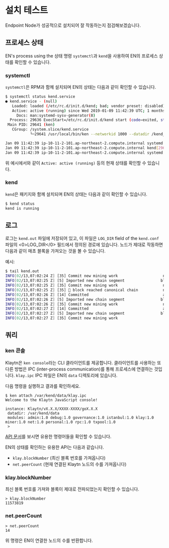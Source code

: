 # 설치 테스트

Endpoint Node가 성공적으로 설치되어 잘 작동하는지 점검해보겠습니다. 

## 프로세스 상태

EN's process using the 상태 명령 `systemctl`과 `kend`을 사용하여 EN의 프로세스 상태를 확인할 수 있습니다.

### systemctl

`systemctl`은 RPM과 함께 설치되며 EN의 상태는 다음과 같이 확인할 수 있습니다.

```bash
$ systemctl status kend.service
● kend.service - (null)
   Loaded: loaded (/etc/rc.d/init.d/kend; bad; vendor preset: disabled)
   Active: active (running) since Wed 2019-01-09 11:42:39 UTC; 1 months 4 days ago
     Docs: man:systemd-sysv-generator(8)
  Process: 29636 ExecStart=/etc/rc.d/init.d/kend start (code=exited, status=0/SUCCESS)
 Main PID: 29641 (ken)
   CGroup: /system.slice/kend.service
           └─29641 /usr/local/bin/ken --networkid 1000 --datadir /kend_home --port 32323 --srvtype fasthttp --metrics --prometheus --verbosity 3 --txpool.global...

Jan 09 11:42:39 ip-10-11-2-101.ap-northeast-2.compute.internal systemd[1]: Starting (null)...
Jan 09 11:42:39 ip-10-11-2-101.ap-northeast-2.compute.internal kend[29636]: Starting kend: [  OK  ]
Jan 09 11:42:39 ip-10-11-2-101.ap-northeast-2.compute.internal systemd[1]: Started (null).
```

위 예시에서와 같이 `Active: active (running)` 등의 현재 상태를 확인할 수 있습니다.

### kend

`kend`은 패키지와 함께 설치되며 EN의 상태는 다음과 같이 확인할 수 있습니다.

```bash
$ kend status
kend is running
```

## 로그

로그는 `kend.out` 파일에 저장되어 있고, 이 파일은 `LOG_DIR` field of the `kend.conf` 파일의 <0>LOG_DIR</0> 필드에서 정의된 경로에 있습니다. 노드가 제대로 작동하면 다음과 같이 매초 블록을 가져오는 것을 볼 수 있습니다.

예시:

```bash
$ tail kend.out
INFO[02/13,07:02:24 Z] [35] Commit new mining work                    number=11572924 txs=0 elapsed=488.336µs
INFO[02/13,07:02:25 Z] [5] Imported new chain segment                blocks=1 txs=0 mgas=0.000     elapsed=1.800ms   mgasps=0.000       number=11572924 hash=f46d09…ffb2dc cache=1.59mB
INFO[02/13,07:02:25 Z] [35] Commit new mining work                    number=11572925 txs=0 elapsed=460.485µs
INFO[02/13,07:02:25 Z] [35] 🔗 block reached canonical chain           number=11572919 hash=01e889…524f02
INFO[02/13,07:02:26 Z] [14] Committed                                 address=0x1d4E05BB72677cB8fa576149c945b57d13F855e4 hash=1fabd3…af66fe number=11572925
INFO[02/13,07:02:26 Z] [5] Imported new chain segment                blocks=1 txs=0 mgas=0.000     elapsed=1.777ms   mgasps=0.000       number=11572925 hash=1fabd3…af66fe cache=1.59mB
INFO[02/13,07:02:26 Z] [35] Commit new mining work                    number=11572926 txs=0 elapsed=458.665µs
INFO[02/13,07:02:27 Z] [14] Committed                                 address=0x1d4E05BB72677cB8fa576149c945b57d13F855e4 hash=60b9aa…94f648 number=11572926
INFO[02/13,07:02:27 Z] [5] Imported new chain segment                blocks=1 txs=0 mgas=0.000     elapsed=1.783ms   mgasps=0.000       number=11572926 hash=60b9aa…94f648 cache=1.59mB
INFO[02/13,07:02:27 Z] [35] Commit new mining work      
```

## 쿼리

### ken 콘솔

Klaytn은 `ken console`라는 CLI 클라이언트를 제공합니다. 클라이언트를 사용하는 또 다른 방법은 IPC \(inter-process communication\)를 통해 프로세스에 연결하는 것입니다. `klay.ipc` IPC 파일은 EN의 `data` 디렉토리에 있습니다.

다음 명령을 실행하고 결과를 확인하세요.

```text
$ ken attach /var/kend/data/klay.ipc
Welcome to the Klaytn JavaScript console!

instance: Klaytn/vX.X.X/XXXX-XXXX/goX.X.X
 datadir: /var/kend/data
 modules: admin:1.0 debug:1.0 governance:1.0 istanbul:1.0 klay:1.0 miner:1.0 net:1.0 personal:1.0 rpc:1.0 txpool:1.0
 >
```

[API 문서]()를 보시면 유용한 명령어들을 확인할 수 있습니다.

EN의 상태를 확인하는 유용한 API는 다음과 같습니다.

* `klay.blockNumber` \(최신 블록 번호를 가져옵니다\)
* `net.peerCount` \(현재 연결된 Klaytn 노드의 수를 가져옵니다\)

### klay.blockNumber

최신 블록 번호를 가져와 블록이 제대로 전파되었는지 확인할 수 있습니다.

```text
> klay.blockNumber
11573819
```

### net.peerCount

```text
> net.peerCount
14
```

위 명령은 EN이 연결한 노드의 수를 반환합니다.